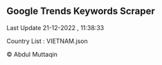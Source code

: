 

## Google Trends Keywords Scraper 
 
Last Update 21-12-2022 , 11:38:33

Country List :
VIETNAM.json



© Abdul Muttaqin 
